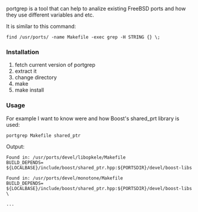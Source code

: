 portgrep is a tool that can help to analize existing FreeBSD ports and how they use different variables and etc.

It is similar to this command:
```
find /usr/ports/ -name Makefile -exec grep -H STRING {} \;
```

### Installation ###
  1. fetch current version of portgrep
  1. extract it
  1. change directory
  1. make
  1. make install

### Usage ###
For example I want to know were and how Boost's shared\_prt library is used:
```
portgrep Makefile shared_ptr
```

Output:
```
Found in: /usr/ports/devel/libopkele/Makefile
BUILD_DEPENDS=  ${LOCALBASE}/include/boost/shared_ptr.hpp:${PORTSDIR}/devel/boost-libs

Found in: /usr/ports/devel/monotone/Makefile
BUILD_DEPENDS=  ${LOCALBASE}/include/boost/shared_ptr.hpp:${PORTSDIR}/devel/boost-libs \

...
```